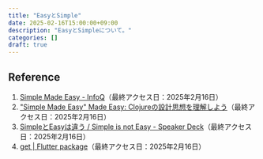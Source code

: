 ```yaml
---
title: "EasyとSimple"
date: 2025-02-16T15:00:00+09:00
description: "EasyとSimpleについて。"
categories: []
draft: true
---
```


## Reference

1. [Simple Made Easy - InfoQ](https://www.infoq.com/presentations/Simple-Made-Easy/)（最終アクセス日：2025年2月16日）
2. ["Simple Made Easy" Made Easy: Clojureの設計思想を理解しよう](https://gist.github.com/lagenorhynque/abf634d7a2b804945f3cd164bebe372a)（最終アクセス日：2025年2月16日）
3. [SimpleとEasyは違う / Simple is not Easy - Speaker Deck](https://speakerdeck.com/takeru0757/simple-is-not-easy)（最終アクセス日：2025年2月16日）
4. [get | Flutter package](https://pub.dev/packages/get)（最終アクセス日：2025年2月16日）
